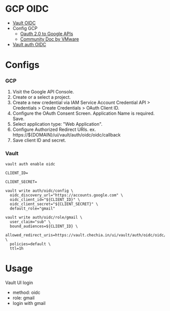 GCP OIDC
===

- [Vault OIDC](https://github.com/hashicorp/vault-guides/tree/master/identity/oidc-auth#configure-google)
- Config GCP
  - [Oauth 2.0 to Google APIs](https://developers.google.com/identity/protocols/oauth2)
  - [Community Doc by VMware](https://docs.run.pivotal.io/sso/gcp/config-gcp.html)
- [Vault auth OIDC](https://www.vaultproject.io/docs/auth/jwt#configuration)

# Configs

### GCP

1. Visit the Google API Console.
1. Create or a select a project.
1. Create a new credential via IAM Service Account Credential API > Credentials > Create Credentials > OAuth Client ID.
1. Configure the OAuth Consent Screen. Application Name is required. Save.
1. Select application type: "Web Application".
1. Configure Authorized Redirect URIs. ex. https://${DOMAIN}/ui/vault/auth/oidc/oidc/callback
1. Save client ID and secret.

### Vault

```
vault auth enable oidc

CLIENT_ID=

CLIENT_SECRET=

vault write auth/oidc/config \
  oidc_discovery_url="https://accounts.google.com" \
  oidc_client_id="${CLIENT_ID}" \
  oidc_client_secret="${CLIENT_SECRET}" \
  default_role="gmail"

vault write auth/oidc/role/gmail \
  user_claim="sub" \
  bound_audiences=${CLIENT_ID} \
  allowed_redirect_uris=https://vault.chechia.in/ui/vault/auth/oidc/oidc/callback \
  policies=default \
  ttl=1h
```

# Usage

Vault UI login
  - method: oidc
  - role: gmail
  - login with gmail
